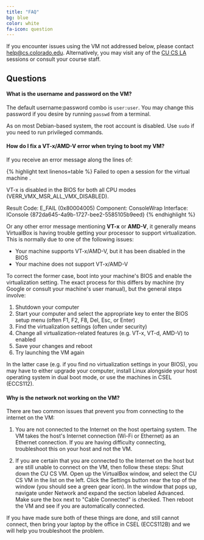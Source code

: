 ```yaml
---
title: "FAQ"
bg: blue
color: white
fa-icon: question
---
```


If you encounter issues using the VM not addressed below, please
contact
[help@cs.colorado.edu](mailto:help@cs.colorado.edu). Alternatively, you
may visit any of the [CU CS
LA](https://foundation.cs.colorado.edu/la/) sessions or consult your
course staff.

## Questions

#### What is the username and password on the VM?

The default username:password combo is `user:user`. You may change
this password if you desire by running `passwd` from a terminal.

As on most Debian-based system, the root account is disabled. Use
`sudo` if you need to run privileged commands. 

#### How do I fix a VT-x/AMD-V error when trying to boot my VM?

If you receive an error message along the lines of:

{% highlight text linenos=table %}
Failed to open a session for the virtual machine <VM Name>.

VT-x is disabled in the BIOS for both all CPU modes
(VERR_VMX_MSR_ALL_VMX_DISABLED).

Result Code:    E_FAIL (0x80004005)
Component:      ConsoleWrap
Interface:      IConsole {872da645-4a9b-1727-bee2-5585105b9eed}
{% endhighlight %}

Or any other error message mentioning **VT-x** or **AMD-V**, it
generally means VirtualBox is having trouble getting your processor to
support virtualization. This is normally due to one of the following
issues:

- Your machine supports VT-x/AMD-V, but it has been disabled in the
  BIOS
- Your machine does not support VT-x/AMD-V

To correct the former case, boot into your machine's BIOS and enable the
virtualization setting. The exact process for this differs by machine
(try Google or consult your machine's user manual), but the general
steps involve:

1. Shutdown your computer
2. Start your computer and select the appropriate key to enter the BIOS
setup menu (often F1, F2, F8, Del, Esc, or Enter)
3. Find the virtualization settings (often under security)
4. Change all virtualization-related features (e.g. VT-x, VT-d, AMD-V)
to enabled
5. Save your changes and reboot
6. Try launching the VM again

In the latter case (e.g. if you find no virtualization settings in
your BIOS), you may have to either upgrade your computer, install Linux
alongside your host operating system in dual boot mode, or use the machines
in CSEL (ECCS112).

#### Why is the network not working on the VM?

There are two common issues that prevent you from connecting to the internet
on the VM:

1. You are not connected to the Internet on the host opertaing system. The VM
takes the host's Internet connection (Wi-Fi or Ethernet) as an Ethernet connection.
If you are having difficulty connecting, troubleshoot this on your host and not
the VM.

2. If you are certain that you are connected to the Internet on the host but are
still unable to connect on the VM, then follow these steps: Shut down the CU CS VM.
Open up the VirtualBox window, and select the CU CS VM in the list on the left.
Click the Settings button near the top of the window (you should see a green
gear icon). In the window that pops up, navigate under Network and expand the
section labeled Advanced. Make sure the box next to "Cable Connected" is checked.
Then reboot the VM and see if you are automatically connected.

If you have made sure both of these things are done, and still cannot connect, then
bring your laptop by the office in CSEL (ECCS112B) and we will help you troubleshoot
the problem.
